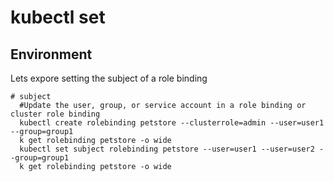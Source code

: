 # kubectl set 

## Environment

Lets expore setting the subject of a role binding

```shell
# subject        
  #Update the user, group, or service account in a role binding or cluster role binding
  kubectl create rolebinding petstore --clusterrole=admin --user=user1 --group=group1
  k get rolebinding petstore -o wide
  kubectl set subject rolebinding petstore --user=user1 --user=user2 --group=group1
  k get rolebinding petstore -o wide
```
